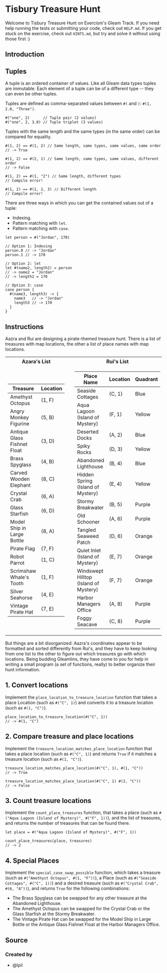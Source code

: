 # Tisbury Treasure Hunt

Welcome to Tisbury Treasure Hunt on Exercism's Gleam Track.
If you need help running the tests or submitting your code, check out `HELP.md`.
If you get stuck on the exercise, check out `HINTS.md`, but try and solve it without using those first :)

## Introduction

## Tuples

A tuple is an ordered container of values. Like all Gleam data types tuples are immutable.
Each element of a tuple can be of a different type -- they can even be other tuples.

Tuples are defined as comma-separated values between `#(` and `)`: `#(1, 2.0, "Three")`.

```gleam
#("one", 2)      // Tuple pair (2 values)
#("one", 2, 3.0) // Tuple triplet (3 values)
```

Tuples with the same length and the same types (in the same order) can be compared for equality.

```gleam
#(1, 2) == #(1, 2) // Same length, same types, same values, same order
// -> True

#(1, 2) == #(2, 1) // Same length, same types, same values, different order
// -> False

#(1, 2) == #(1, "2") // Same length, different types
// Compile error!

#(1, 2) == #(1, 2, 3) // Different length
// Compile error!
```

There are three ways in which you can get the contained values out of a tuple:

- Indexing.
- Pattern matching with `let`.
- Pattern matching with `case`.

```gleam
let person = #("Jordan", 170)

// Option 1: Indexing
person.0 // -> "Jordan"
person.1 // -> 170

// Option 2: let
let #(name2, length2) = person
// -> name2 = "Jordan"
// -> length2 = 170

// Option 3: case
case person {
  #(name3, length3) -> {
    name3   // -> "Jordan"
    length3 // -> 170
  }
}
```

## Instructions

Aazra and Rui are designing a pirate-themed treasure hunt. There is a list of treasures with map locations, the other a list of place names with map locations.

<table>
<tr><th>Azara's List</th><th></th><th>Rui's List</th></tr>
<tr><td>

| Treasure                    | Location |
| --------------------------- | -------- |
| Amethyst Octopus            | (1, F)   |
| Angry Monkey Figurine       | (5, B)   |
| Antique Glass Fishnet Float | (3, D)   |
| Brass Spyglass              | (4, B)   |
| Carved Wooden Elephant      | (8, C)   |
| Crystal Crab                | (6, A)   |
| Glass Starfish              | (6, D)   |
| Model Ship in Large Bottle  | (8, A)   |
| Pirate Flag                 | (7, F)   |
| Robot Parrot                | (1, C)   |
| Scrimshaw Whale's Tooth     | (1, F)   |
| Silver Seahorse             | (4, E)   |
| Vintage Pirate Hat          | (7, E)   |

</td><td></td><td>

| Place Name                            | Location | Quadrant |
| ------------------------------------- | -------- | -------- |
| Seaside Cottages                      | (C, 1) | Blue      |
| Aqua Lagoon (Island of Mystery)       | (F, 1) | Yellow    |
| Deserted Docks                        | (A, 2) | Blue      |
| Spiky Rocks                           | (D, 3) | Yellow    |
| Abandoned Lighthouse                  | (B, 4) | Blue      |
| Hidden Spring (Island of Mystery)     | (E, 4) | Yellow    |
| Stormy Breakwater                     | (B, 5) | Purple    |
| Old Schooner                          | (A, 6) | Purple    |
| Tangled Seaweed Patch                 | (D, 6) | Orange    |
| Quiet Inlet (Island of Mystery)       | (E, 7) | Orange    |
| Windswept Hilltop (Island of Mystery) | (F, 7) | Orange    |
| Harbor Managers Office                | (A, 8) | Purple    |
| Foggy Seacave                         | (C, 8) | Purple    |

</td></tr>
</table>

But things are a bit disorganized: Aazra's coordinates appear to be formatted and sorted differently from Rui's, and they have to keep looking from one list to the other to figure out which treasures go with which locations. Being budding Gleamlins, they have come to you for help in writing a small program (a set of functions, really) to better organize their hunt information.

## 1. Convert locations

Implement the `place_location_to_treasure_location` function that takes a place Location (such as `#("C", 1)`) and converts it to a treasure location (such as `#(1, "C")`).

```gleam
place_location_to_treasure_location(#("C", 1))
// -> #(1, "C")
```

## 2. Compare treasure and place locations

Implement the `treasure_location_matches_place_location` function that takes a place location (such as `#("C", 1)`) and returns `True` if it matches a treasure location (such as `#(1, "C")`).

```gleam
treasure_location_matches_place_location(#("C", 1), #(1, "C"))
// -> True

treasure_location_matches_place_location(#("C", 1) #(2, "C"))
// -> False
```

## 3. Count treasure locations

Implement the `count_place_treasures` function, that takes a place (such as `#("Aqua Lagoon (Island of Mystery)", #("F", 1))`), and the list of treasures, and returns the number of treasures that can be found there.

```gleam
let place = #("Aqua Lagoon (Island of Mystery)", #("F", 1))

count_place_treasures(place, treasures)
// -> 2
```

## 4. Special Places

Implement the `special_case_swap_possible` function, which takes a treasure (such as `#("Amethyst Octopus", #(1, "F"))`), a Place (such as `#("Seaside Cottages", #("C", 1))`) and a desired treasure (such as `#("Crystal Crab", #(6, "A"))`), and returns `True` for the following combinations:

- The Brass Spyglass can be swapped for any other treasure at the Abandoned Lighthouse.
- The Amethyst Octopus can be swapped for the Crystal Crab or the Glass Starfish at the Stormy Breakwater.
- The Vintage Pirate Hat can be swapped for the Model Ship in Large Bottle or the Antique Glass Fishnet Float at the Harbor Managers Office.

## Source

### Created by

- @lpil